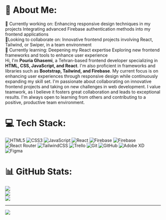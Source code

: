 


# 💫 About Me:
🔭 Currently working on:
Enhancing responsive design techniques in my projects
Integrating advanced Firebase authentication methods into my frontend applications<br>👯Looking to collaborate on:
Innovative frontend projects involving React, Tailwind, or Swiper, in a team environment<br>🌱 Currently learning:
Deepening my React expertise
Exploring new frontend frameworks and tools to enhance user experience<br>
Hi, I'm **Pouria Ghasemi**, a Tehran-based frontend developer specializing in **HTML, CSS, JavaScript, and React**. I'm also proficient in frameworks and libraries such as **Bootstrap, Tailwind, and Firebase**. My current focus is on enhancing user experiences through responsive design while continuously expanding my skill set.
I'm passionate about collaborating on innovative frontend projects and taking on new challenges in web development. I value teamwork, as I believe it fosters great collaboration and leads to exceptional results. I'm always open to learning from others and contributing to a positive, productive team environment.

# 💻 Tech Stack:
![HTML5](https://img.shields.io/badge/html5-%23E34F26.svg?style=for-the-badge&logo=html5&logoColor=white) ![CSS3](https://img.shields.io/badge/css3-%231572B6.svg?style=for-the-badge&logo=css3&logoColor=white) ![JavaScript](https://img.shields.io/badge/javascript-%23323330.svg?style=for-the-badge&logo=javascript&logoColor=%23F7DF1E) ![React](https://img.shields.io/badge/react-%2320232a.svg?style=for-the-badge&logo=react&logoColor=%2361DAFB) ![Firebase](https://img.shields.io/badge/firebase-%23039BE5.svg?style=for-the-badge&logo=firebase) ![Firebase](https://img.shields.io/badge/firebase-a08021?style=for-the-badge&logo=firebase&logoColor=ffcd34) ![React Router](https://img.shields.io/badge/React_Router-CA4245?style=for-the-badge&logo=react-router&logoColor=white) ![TailwindCSS](https://img.shields.io/badge/tailwindcss-%2338B2AC.svg?style=for-the-badge&logo=tailwind-css&logoColor=white) ![Trello](https://img.shields.io/badge/Trello-%23026AA7.svg?style=for-the-badge&logo=Trello&logoColor=white) ![Git](https://img.shields.io/badge/git-%23F05033.svg?style=for-the-badge&logo=git&logoColor=white) ![GitHub](https://img.shields.io/badge/github-%23121011.svg?style=for-the-badge&logo=github&logoColor=white) ![Adobe XD](https://img.shields.io/badge/Adobe%20XD-470137?style=for-the-badge&logo=Adobe%20XD&logoColor=#FF61F6) ![Figma](https://img.shields.io/badge/figma-%23F24E1E.svg?style=for-the-badge&logo=figma&logoColor=white)
# 📊 GitHub Stats:
![](https://github-readme-stats.vercel.app/api?username=p-Limbo1996&theme=shadow_blue&hide_border=false&include_all_commits=false&count_private=false)<br/>
![](https://github-readme-streak-stats.herokuapp.com/?user=p-Limbo1996&theme=shadow_blue&hide_border=false)<br/>
![](https://github-readme-stats.vercel.app/api/top-langs/?username=p-Limbo1996&theme=shadow_blue&hide_border=false&include_all_commits=false&count_private=false&layout=compact)

---
[![](https://visitcount.itsvg.in/api?id=p-Limbo1996&icon=0&color=0)](https://visitcount.itsvg.in)

<!-- Proudly created with GPRM ( https://gprm.itsvg.in ) -->
